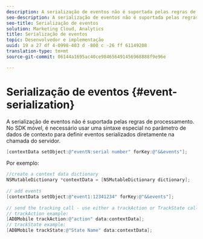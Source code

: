 ```yaml
---
description: A serialização de eventos não é suportada pelas regras de processamento. No SDK móvel, é necessário usar uma sintaxe especial no parâmetro de dados de contexto para definir eventos serializados diretamente na chamada do servidor.
seo-description: A serialização de eventos não é suportada pelas regras de processamento. No SDK móvel, é necessário usar uma sintaxe especial no parâmetro de dados de contexto para definir eventos serializados diretamente na chamada do servidor.
seo-title: Serialização de eventos
solution: Marketing Cloud, Analytics
title: Serialização de eventos
topic: Desenvolvedor e implementação
uuid: 19 a 27 df 4-0998-403 d -800 c -26 ff 61149208
translation-type: tm+mt
source-git-commit: 06144a1695ac40ce984656491456968888f9e96e

---
```



# Serialização de eventos {#event-serialization}

A serialização de eventos não é suportada pelas regras de processamento. No SDK móvel, é necessário usar uma sintaxe especial no parâmetro de dados de contexto para definir eventos serializados diretamente na chamada do servidor.

```objective-c
[contextData setObject:@"eventN:serial number" forKey:@"&&events"];
```

Por exemplo:

```objective-c
//create a context data dictionary 
NSMutableDictionary *contextData = [NSMutableDictionary dictionary]; 
 
// add events 
[contextData setObject:@"event1:12341234" forKey:@"&&events"]; 
 
// send the tracking call - use either a trackAction or TrackState call. 
// trackAction example: 
[ADBMobile trackAction:@"action" data:contextData]; 
// trackState example: 
[ADBMobile trackState:@"State Name" data:contextData]; 
```

